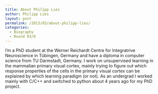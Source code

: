 ```yaml
---
title: About Philipp Lies
author: Philipp Lies
layout: post
permalink: /2013/03/about-philipp-lies/
categories:
  - Biography
  - Round 03/0
---
```

I&#8217;m a PhD student at the Werner Reichardt Centre for Integratrive Neuroscience in Tübingen, Germany and have a diploma in computer science from TU Darmstadt, Germany. I work on unsupervised learning in the mammalian primary visual cortex, mainly trying to figure out which response properties of the cells in the primary visual cortex can be explained by which learning paradigm (or not). As an undergrad I worked mainly with C/C++ and switched to python about 4 years ago for my PhD project.